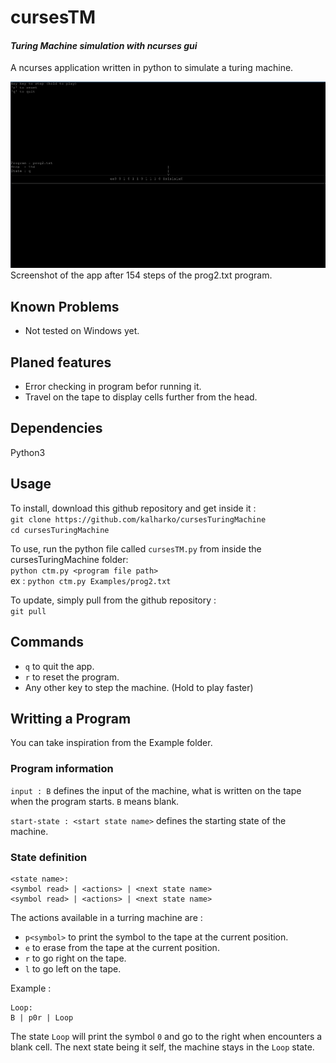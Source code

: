 # **cursesTM**

#### *Turing Machine simulation with ncurses gui*
A ncurses application written in python to simulate a turing machine.


![Screenshot of the app after 154 steps of the prog2.txt program](/ScreenShots/prog_screenshot.png)
Screenshot of the app after 154 steps of the prog2.txt program.

## **Known Problems**
- Not tested on Windows yet.

## **Planed features**
- Error checking in program befor running it.
- Travel on the tape to display cells further from the head.


## Dependencies
Python3

## Usage
To install, download this github repository and get inside it :  
`git clone https://github.com/kalharko/cursesTuringMachine`  
`cd cursesTuringMachine`

To use, run the python file called `cursesTM.py` from inside the cursesTuringMachine folder:  
 `python ctm.py <program file path>`  
 ex : `python ctm.py Examples/prog2.txt`

 To update, simply pull from the github repository :  
 `git pull`  

## Commands

- `q` to quit the app.
- `r` to reset the program.
- Any other key to step the machine. (Hold to play faster)


## **Writting a Program**
You can take inspiration from the Example folder.

### Program information

`input : B` defines the input of the machine, what is written on the tape when the program starts. `B` means blank.  

`start-state : <start state name>` defines the starting state of the machine.  

### State definition

```
<state name>:
<symbol read> | <actions> | <next state name>
<symbol read> | <actions> | <next state name>
```

The actions available in a turring machine are :
- `p<symbol>` to print the symbol to the tape at the current position.
- `e` to erase from the tape at the current position.
- `r` to go right on the tape.
- `l` to go left on the tape.

Example :  
```
Loop:
B | p0r | Loop
```

The state `Loop` will print the symbol `0` and go to the right when encounters a blank cell. The next state being it self, the machine stays in the `Loop` state.
